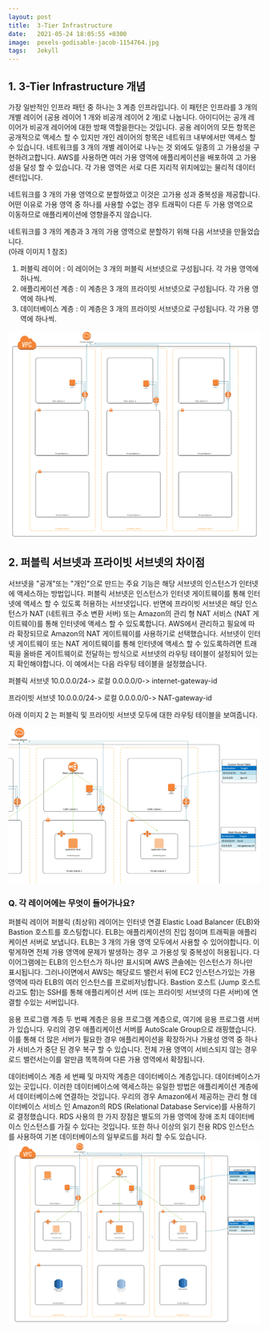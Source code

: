 ```yaml
---
layout: post
title:  3-Tier Infrastructure
date:   2021-05-24 18:05:55 +0300
image:  pexels-godisable-jacob-1154764.jpg
tags:   Jekyll
---
```



## 1. 3-Tier Infrastructure 개념 

가장 일반적인 인프라 패턴 중 하나는 3 계층 인프라입니다. 
이 패턴은 인프라를 3 개의 개별 레이어 (공용 레이어 1 개와 비공개 레이어 2 개)로 나눕니다. 
아이디어는 공개 레이어가 비공개 레이어에 대한 방패 역할을한다는 것입니다. 
공용 레이어의 모든 항목은 공개적으로 액세스 할 수 있지만 개인 레이어의 항목은 네트워크 내부에서만 액세스 할 수 있습니다.
네트워크를 3 개의 개별 레이어로 나누는 것 외에도 일종의 고 가용성을 구현하려고합니다. 
AWS를 사용하면 여러 가용 영역에 애플리케이션을 배포하여 고 가용성을 달성 할 수 있습니다. 
각 가용 영역은 서로 다른 지리적 위치에있는 물리적 데이터 센터입니다.

네트워크를 3 개의 가용 영역으로 분할하였고 이것은 고가용 성과 중복성을 제공합니다. 
어떤 이유로 가용 영역 중 하나를 사용할 수없는 경우 트래픽이 다른 두 가용 영역으로 이동하므로 애플리케이션에 영향을주지 않습니다.

네트워크를 3 개의 계층과 3 개의 가용 영역으로 분할하기 위해 다음 서브넷을 만들었습니다.
<br>
(아래 이미지 1 참조)

1. 퍼블릭 레이어 : 이 레이어는 3 개의 퍼블릭 서브넷으로 구성됩니다. 각 가용 영역에 하나씩.
2. 애플리케이션 계층 : 이 계층은 3 개의 프라이빗 서브넷으로 구성됩니다. 각 가용 영역에 하나씩.
3. 데이터베이스 계층 : 이 계층은 3 개의 프라이빗 서브넷으로 구성됩니다. 각 가용 영역에 하나씩.
 


![3-Tier Infrastructure](/images/1a.png) 

## 2. 퍼블릭 서브넷과 프라이빗 서브넷의 차이점


서브넷을 "공개"또는 "개인"으로 만드는 주요 기능은 해당 서브넷의 인스턴스가 인터넷에 액세스하는 방법입니다. 퍼블릭 서브넷은 인스턴스가 인터넷 게이트웨이를 통해 인터넷에 액세스 할 수 있도록 허용하는 서브넷입니다. 반면에 프라이빗 서브넷은 해당 인스턴스가 NAT (네트워크 주소 변환 서버) 또는 Amazon의 관리 형 NAT 서비스 (NAT 게이트웨이)를 통해 인터넷에 액세스 할 수 있도록합니다. AWS에서 관리하고 필요에 따라 확장되므로 Amazon의 NAT 게이트웨이를 사용하기로 선택했습니다.
서브넷이 인터넷 게이트웨이 또는 NAT 게이트웨이를 통해 인터넷에 액세스 할 수 있도록하려면 트래픽을 올바른 게이트웨이로 전달하는 방식으로 서브넷의 라우팅 테이블이 설정되어 있는지 확인해야합니다. 이 예에서는 다음 라우팅 테이블을 설정했습니다.

퍼블릭 서브넷
10.0.0.0/24-> 로컬
0.0.0.0/0-> internet-gateway-id

프라이빗 서브넷
10.0.0.0/24-> 로컬
0.0.0.0/0-> NAT-gateway-id

아래 이미지 2 는 퍼블릭 및 프라이빗 서브넷 모두에 대한 라우팅 테이블을 보여줍니다.

![3-Tier Infrastructure](/images/2a.png)

### Q. 각 레이어에는 무엇이 들어가나요?

퍼블릭 레이어
퍼블릭 (최상위) 레이어는 인터넷 연결 Elastic Load Balancer (ELB)와 Bastion 호스트를 호스팅합니다.
ELB는 애플리케이션의 진입 점이며 트래픽을 애플리케이션 서버로 보냅니다.
ELB는 3 개의 가용 영역 모두에서 사용할 수 있어야합니다. 이렇게하면 전체 가용 영역에 문제가 발생하는 경우 고 가용성 및 중복성이 허용됩니다. 다이어그램에는 ELB의 인스턴스가 하나만 표시되며 AWS 콘솔에는 인스턴스가 하나만 표시됩니다. 그러나이면에서 AWS는 해당로드 밸런서 뒤에 EC2 인스턴스가있는 가용 영역에 따라 ELB의 여러 인스턴스를 프로비저닝합니다.
Bastion 호스트 (Jump 호스트라고도 함)는 SSH를 통해 애플리케이션 서버 (또는 프라이빗 서브넷의 다른 서버)에 연결할 수있는 서버입니다.

응용 프로그램 계층
두 번째 계층은 응용 프로그램 계층으로, 여기에 응용 프로그램 서버가 있습니다. 우리의 경우 애플리케이션 서버를 AutoScale Group으로 래핑했습니다. 이를 통해 더 많은 서버가 필요한 경우 애플리케이션을 확장하거나 가용성 영역 중 하나가 서비스가 중단 된 경우 복구 할 수 있습니다. 전체 가용 영역이 서비스되지 않는 경우로드 밸런서는이를 알만큼 똑똑하며 다른 가용 영역에서 확장됩니다.

데이터베이스 계층
세 번째 및 마지막 계층은 데이터베이스 계층입니다. 데이터베이스가있는 곳입니다. 이러한 데이터베이스에 액세스하는 유일한 방법은 애플리케이션 계층에서 데이터베이스에 연결하는 것입니다.
우리의 경우 Amazon에서 제공하는 관리 형 데이터베이스 서비스 인 Amazon의 RDS (Relational Database Service)를 사용하기로 결정했습니다. RDS 사용의 한 가지 장점은 별도의 가용 영역에 장애 조치 데이터베이스 인스턴스를 가질 수 있다는 것입니다. 
또한 하나 이상의 읽기 전용 RDS 인스턴스를 사용하여 기본 데이터베이스의 일부로드를 처리 할 수도 있습니다.
![3-Tier Infrastructure](/images/3a.png)